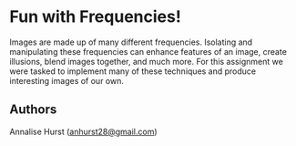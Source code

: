 # Fun with Frequencies!

Images are made up of many different frequencies. Isolating and manipulating these frequencies can enhance features of an image, create illusions, blend images together, and much more. For this assignment we were tasked to implement many of these techniques and produce interesting images of our own.

## Authors

Annalise Hurst (anhurst28@gmail.com)

